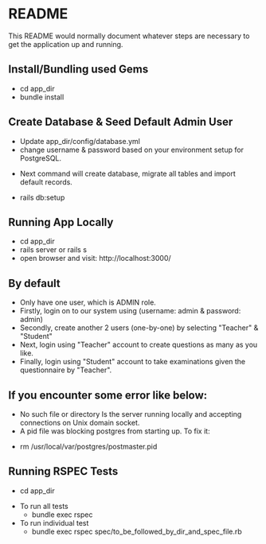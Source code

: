 # README

This README would normally document whatever steps are necessary to get the
application up and running.

## Install/Bundling used Gems
* cd app_dir
* bundle install

## Create Database & Seed Default Admin User
* Update app_dir/config/database.yml
* change username & password based on your environment setup for PostgreSQL.
- Next command will create database, migrate all tables and import default records.
* rails db:setup

## Running App Locally
* cd app_dir
* rails server or rails s
* open browser and visit: http://localhost:3000/

## By default
- Only have one user, which is ADMIN role.
- Firstly, login on to our system using (username: admin & password: admin)
- Secondly, create another 2 users (one-by-one) by selecting "Teacher" & "Student"
- Next, login using "Teacher" account to create questions as many as you like.
- Finally, login using "Student" account to take examinations given the questionnaire by "Teacher".

## If you encounter some error like below:
- No such file or directory Is the server running locally and accepting connections on Unix domain socket.
- A pid file was blocking postgres from starting up. To fix it:
* rm /usr/local/var/postgres/postmaster.pid

## Running RSPEC Tests
* cd app_dir
- To run all tests
  * bundle exec rspec
- To run individual test
  * bundle exec rspec spec/to_be_followed_by_dir_and_spec_file.rb
